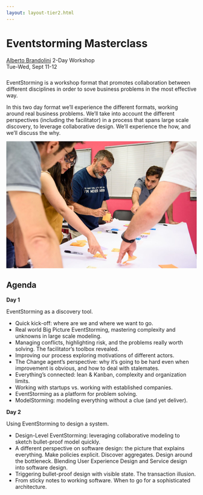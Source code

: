 ```yaml
---
layout: layout-tier2.html
---
```

<p><div class="container section workshop-page">
    <!-- begin workshop element -->
    <div class="row">
      <div class="col-xs-12 col-sm-2">
            <div class="speaker-container">
                <a href="../speakers/alberto-brandolini.html"><div class="speaker-img alberto-brandolini keep-color"></div></a>
                </div>
          </div>
      <div class="col-xs-12 col-sm-10 workshop-list">
        <h1 class="section-header">Eventstorming Masterclass</h1>
        <span class="workshops--speaker-name">
        <a href="../speakers/alberto-brandolini.html">Alberto Brandolini</a></span>
        <span class="workshops--duration">2-Day Workshop<br>Tue-Wed, Sept 11-12</span>
        <!--<a class="btn get-ticket-btn" href="https://ti.to/explore-ddd-conference/explore-ddd-2018">GET YOUR TICKET</a>-->
        <p class="copy" style="margin-top: 25px">EventStorming is a workshop format that promotes collaboration between different disciplines in order to sove business problems in the most effective way.</p>
        <p class="copy">In this two day format we’ll experience the different formats, working around real business problems.
        We’ll take into account the different perspectives (including the facilitator) in a process that spans large scale discovery, to leverage collaborative design.
        We’ll experience the how, and we’ll discuss the why.</p>
        <img src="../img/workshop/Workshop-Alberto-Brandolini.png" class="speaker--workshop-content-img" alt="">
        <h2 class="speaker-subheader">Agenda</h2>
        <p class="copy"><strong>Day 1</strong></p>
        <p class="copy">EventStorming as a discovery tool.</p>
        <ul class="copy-list">
        <li>Quick kick-off: where are we and where we want to go.</li>
        <li>Real world Big Picture EventStorming, mastering complexity and unknowns in large scale modeling.</li>
        <li>Managing conflicts, highlighting risk, and the problems really worth solving. The facilitator’s toolbox revealed.</li>
        <li>Improving our process exploring motivations of different actors.</li>
        <li>The Change agent’s perspective: why it’s going to be hard even when improvement is obvious, and how to deal with stalemates.</li>
        <li>Everything’s connected: lean &amp; Kanban, complexity and organization limits.</li>
        <li>Working with startups vs. working with established companies. </li>
        <li>EventStorming as a platform for problem solving.</li>
        <li>ModelStorming: modeling everything without a clue (and yet deliver).</li>
        </ul>
        <p class="copy"><strong>Day 2</strong></p>
        <p class="copy">Using EventStorming to design a system.</p>
        <ul class="copy-list">
        <li>Design-Level EventStorming: leveraging collaborative modeling to sketch bullet-proof model quickly.</li>
        <li>A different perspective on software design: the picture that explains everything. Make policies explicit. Discover aggregates. Design around the bottleneck. Blending User Experience Design and Service design into software design.</li>
        <li>Triggering bullet-proof design with visible state. The transaction illusion.</li>
        <li>From sticky notes to working software. When to go for a sophisticated architecture.</li>
        </ul>
        <!--<div class="col-xs-12" align="center">
            <a class="btn get-ticket-btn" href="https://ti.to/explore-ddd-conference/explore-ddd-2018">GET YOUR TICKET</a>
        </div>-->
        </div>
    </div>
</div> <!-- container --></p>

